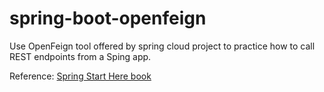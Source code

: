 # spring-boot-openfeign
Use OpenFeign tool offered by spring cloud project to practice how to call REST endpoints from a Sping app.

Reference: [Spring Start Here book](https://www.manning.com/books/spring-start-here)
